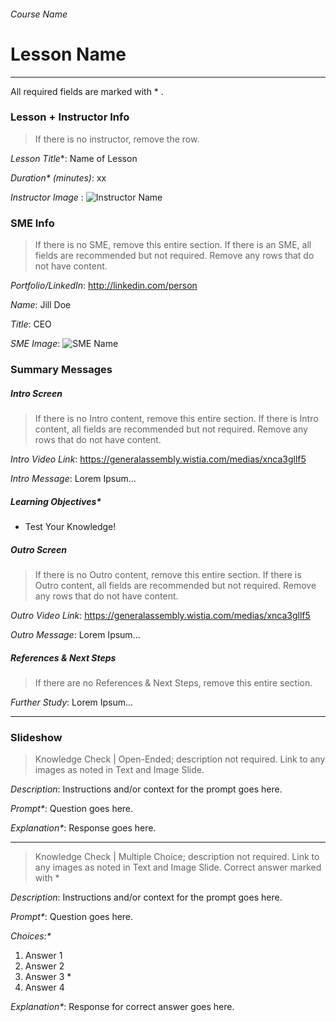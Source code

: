 ###### Course Name
# Lesson Name

---

All required fields are marked with * .

### Lesson + Instructor Info
> If there is no instructor, remove the row.

_Lesson Title_*:   Name of Lesson

_Duration* (minutes)_:  xx

_Instructor Image_ :  ![Instructor Name](assets/images/picture.jpg)



### SME Info
> If there is no SME, remove this entire section. If there is an SME, all fields are recommended but not required. Remove any rows that do not have content.

_Portfolio/LinkedIn_:  http://linkedin.com/person

_Name_:  Jill Doe

_Title_:  CEO

_SME Image_:  ![SME Name](assets/images/picture.jpg)  


### Summary Messages

##### Intro Screen
> If there is no Intro content, remove this entire section. If there is Intro content, all fields are recommended but not required. Remove any rows that do not have content.

_Intro Video Link_:  https://generalassembly.wistia.com/medias/xnca3gllf5

_Intro Message_:  Lorem Ipsum...                                       


##### Learning Objectives*

* Test Your Knowledge!


##### Outro Screen
> If there is no Outro content, remove this entire section. If there is Outro content, all fields are recommended but not required. Remove any rows that do not have content.

_Outro Video Link_:  https://generalassembly.wistia.com/medias/xnca3gllf5

_Outro Message_:  Lorem Ipsum...


##### References & Next Steps
> If there are no References & Next Steps, remove this entire section.

_Further Study_:  Lorem Ipsum...

---

### Slideshow

> Knowledge Check | Open-Ended; description not required.
> Link to any images as noted in Text and Image Slide.

_Description_:  Instructions and/or context for the prompt goes here.

_Prompt*_:  Question goes here.

_Explanation*_:  Response goes here.

---

> Knowledge Check | Multiple Choice; description not required.
> Link to any images as noted in Text and Image Slide.
> Correct answer marked with *

_Description_:  Instructions and/or context for the prompt goes here.

_Prompt*_:  Question goes here.

_Choices:*_

1. Answer 1
2. Answer 2
3. Answer 3 *
4. Answer 4

_Explanation*_:  Response for correct answer goes here.
